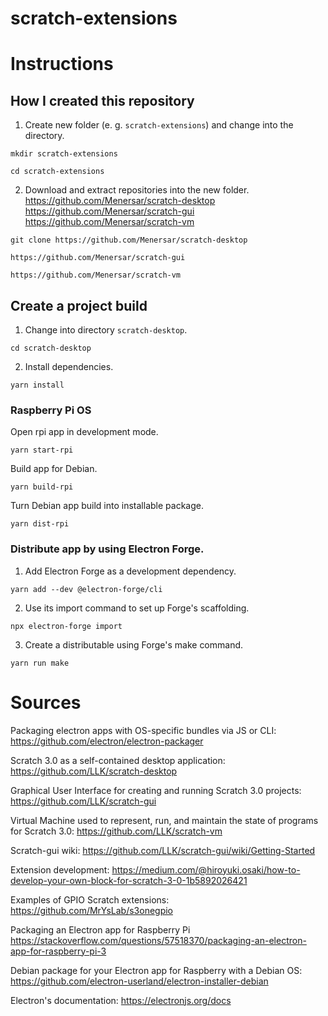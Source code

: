 # scratch-extensions

# Instructions 

## How I created this repository

1. Create new folder (e. g. `scratch-extensions`) and change into the directory.
```shell
mkdir scratch-extensions
```
```shell
cd scratch-extensions
```

2. Download and extract repositories into the new folder. <br />
https://github.com/Menersar/scratch-desktop
https://github.com/Menersar/scratch-gui
https://github.com/Menersar/scratch-vm
```shell
git clone https://github.com/Menersar/scratch-desktop
```
```shell
https://github.com/Menersar/scratch-gui
```
```shell
https://github.com/Menersar/scratch-vm
```

## Create a project build



1. Change into directory `scratch-desktop`.
```shell
cd scratch-desktop
```



2. Install dependencies.
```shell
yarn install
```

### Raspberry Pi OS

Open rpi app in development mode.
```shell
yarn start-rpi
```

Build app for Debian.
```shell
yarn build-rpi
```

Turn Debian app build into installable package.
```shell
yarn dist-rpi
```

### Distribute app by using Electron Forge.
1. Add Electron Forge as a development dependency.
```shell
yarn add --dev @electron-forge/cli
```
2. Use its import command to set up Forge's scaffolding.
```shell
npx electron-forge import
```

3. Create a distributable using Forge's make command.
```shell
yarn run make
```



# Sources

Packaging electron apps with OS-specific bundles via JS or CLI:
https://github.com/electron/electron-packager

Scratch 3.0 as a self-contained desktop application:
https://github.com/LLK/scratch-desktop

Graphical User Interface for creating and running Scratch 3.0 projects:
https://github.com/LLK/scratch-gui

Virtual Machine used to represent, run, and maintain the state of programs for Scratch 3.0:
https://github.com/LLK/scratch-vm

Scratch-gui wiki:
https://github.com/LLK/scratch-gui/wiki/Getting-Started

Extension development:
https://medium.com/@hiroyuki.osaki/how-to-develop-your-own-block-for-scratch-3-0-1b5892026421

Examples of GPIO Scratch extensions:
https://github.com/MrYsLab/s3onegpio

Packaging an Electron app for Raspberry Pi
https://stackoverflow.com/questions/57518370/packaging-an-electron-app-for-raspberry-pi-3

Debian package for your Electron app for Raspberry with a Debian OS:
https://github.com/electron-userland/electron-installer-debian

Electron's documentation:
https://electronjs.org/docs
